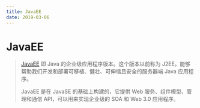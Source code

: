 ```yaml
---
title: JavaEE
date: 2019-03-06
---
```


# JavaEE

> [JavaEE](http://www.oracle.com/technetwork/java/javaee/overview/index.html) 即 Java 的企业级应用程序版本。这个版本以前称为 J2EE。能够帮助我们开发和部署可移植、健壮、可伸缩且安全的服务器端 Java 应用程序。
>
> JavaEE 是在 JavaSE 的基础上构建的，它提供 Web 服务、组件模型、管理和通信 API，可以用来实现企业级的 SOA 和 Web 3.0 应用程序。

